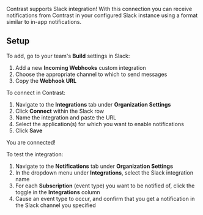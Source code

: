 <!--
title: "Slack Integration"
description: "Integrating Slack with Contrast"
tags: "Admin organization settings integrations slack"
-->

Contrast supports Slack integration! With this connection you can receive notifications from Contrast in your configured Slack instance using a format similar to in-app notifications.

## Setup

To add, go to your team's **Build** settings in Slack:

1. Add a new **Incoming Webhooks** custom integration
2. Choose the appropriate channel to which to send messages
3. Copy the **Webhook URL**

To connect in Contrast:

1. Navigate to the **Integrations** tab under **Organization Settings**
2. Click **Connect** within the Slack row
3. Name the integration and paste the URL
4. Select the application(s) for which you want to enable notifications
5. Click **Save**

You are connected!

To test the integration:

1. Navigate to the **Notifications** tab under **Organization Settings**
2. In the dropdown menu under **Integrations**, select the Slack integration name
3. For each **Subscription** (event type) you want to be notified of, click the toggle in the **Integrations** column
4. Cause an event type to occur, and confirm that you get a notification in the Slack channel you specified

